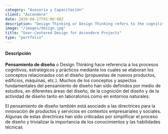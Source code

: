 ```yaml
---
category: "Asesoría y Capacitación"
client: "Ascendere"
date: 2020-08-27T05:00:00Z
description: "Design Thinking or Design Thinking refers to the cognitive, strategic and practical processes through which the concepts related to design are elaborated"
image: "/images/design.jpg"
title: "User-Centered Design for Ascendere Projects"
type: "portfolio"
---
```

#### Descripción

**Pensamiento de diseño** o Design Thinking hace referencia a los procesos cognitivos, estratégicos y prácticos mediante los cuales se elaboran los conceptos relacionados con el diseño (propuestas de nuevos productos, edificios, máquinas, etc.). Muchos de los conceptos y aspectos fundamentales del pensamiento de diseño han sido definidos por medio de estudios, en diferentes áreas del diseño, de la cognición del diseño y de la actividad de diseño tanto en laboratorios como en entornos naturales.

El pensamiento de diseño también está asociado a las directrices para la innovación de productos y servicios en contextos empresariales y sociales.​ Algunas de estas directrices han sido criticadas por simplificar el proceso de diseño y trivializar la importancia de los conocimientos y las habilidades técnicas
